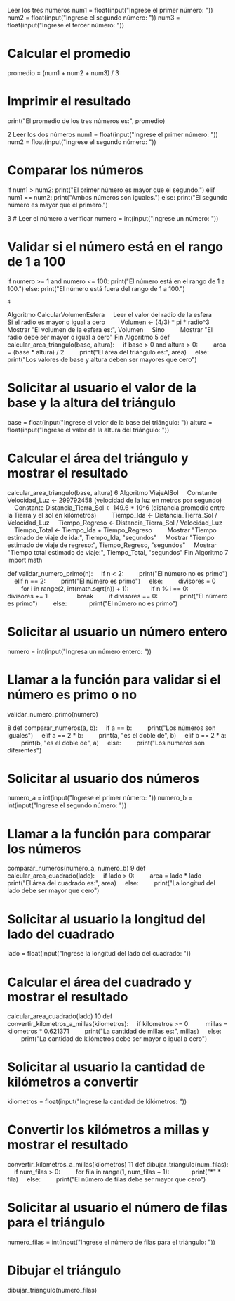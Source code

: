  Leer los tres números
num1 = float(input("Ingrese el primer número: "))
num2 = float(input("Ingrese el segundo número: "))
num3 = float(input("Ingrese el tercer número: "))

# Calcular el promedio
promedio = (num1 + num2 + num3) / 3

# Imprimir el resultado
print("El promedio de los tres números es:", promedio)

2 Leer los dos números
num1 = float(input("Ingrese el primer número: "))
num2 = float(input("Ingrese el segundo número: "))

# Comparar los números
if num1 > num2:
    print("El primer número es mayor que el segundo.")
elif num1 == num2:
    print("Ambos números son iguales.")
else:
    print("El segundo número es mayor que el primero.")

   3 # Leer el número a verificar
numero = int(input("Ingrese un número: "))

# Validar si el número está en el rango de 1 a 100
if numero >= 1 and numero <= 100:
    print("El número está en el rango de 1 a 100.")
else:
    print("El número está fuera del rango de 1 a 100.")


    4
Algoritmo CalcularVolumenEsfera
    Leer el valor del radio de la esfera
    
    Si el radio es mayor o igual a cero
        Volumen <- (4/3) * pi * radio^3
        Mostrar "El volumen de la esfera es:", Volumen
    Sino
        Mostrar "El radio debe ser mayor o igual a cero"
Fin Algoritmo
5
def calcular_area_triangulo(base, altura):
    if base > 0 and altura > 0:
        area = (base * altura) / 2
        print("El área del triángulo es:", area)
    else:
        print("Los valores de base y altura deben ser mayores que cero")

# Solicitar al usuario el valor de la base y la altura del triángulo
base = float(input("Ingrese el valor de la base del triángulo: "))
altura = float(input("Ingrese el valor de la altura del triángulo: "))

# Calcular el área del triángulo y mostrar el resultado
calcular_area_triangulo(base, altura)
6
Algoritmo ViajeAlSol
    Constante Velocidad_Luz <- 299792458 (velocidad de la luz en metros por segundo)
    Constante Distancia_Tierra_Sol <- 149.6 * 10^6 (distancia promedio entre la Tierra y el sol en kilómetros)
    
    Tiempo_Ida <- Distancia_Tierra_Sol / Velocidad_Luz
    Tiempo_Regreso <- Distancia_Tierra_Sol / Velocidad_Luz
    Tiempo_Total <- Tiempo_Ida + Tiempo_Regreso
    
    Mostrar "Tiempo estimado de viaje de ida:", Tiempo_Ida, "segundos"
    Mostrar "Tiempo estimado de viaje de regreso:", Tiempo_Regreso, "segundos"
    Mostrar "Tiempo total estimado de viaje:", Tiempo_Total, "segundos"
Fin Algoritmo
7
import math

def validar_numero_primo(n):
    if n < 2:
        print("El número no es primo")
    elif n == 2:
        print("El número es primo")
    else:
        divisores = 0
        for i in range(2, int(math.sqrt(n)) + 1):
            if n % i == 0:
                divisores += 1
                break
        if divisores == 0:
            print("El número es primo")
        else:
            print("El número no es primo")

# Solicitar al usuario un número entero
numero = int(input("Ingresa un número entero: "))

# Llamar a la función para validar si el número es primo o no
validar_numero_primo(numero)

8
def comparar_numeros(a, b):
    if a == b:
        print("Los números son iguales")
    elif a == 2 * b:
        print(a, "es el doble de", b)
    elif b == 2 * a:
        print(b, "es el doble de", a)
    else:
        print("Los números son diferentes")

# Solicitar al usuario dos números
numero_a = int(input("Ingrese el primer número: "))
numero_b = int(input("Ingrese el segundo número: "))

# Llamar a la función para comparar los números
comparar_numeros(numero_a, numero_b)
9
def calcular_area_cuadrado(lado):
    if lado > 0:
        area = lado * lado
        print("El área del cuadrado es:", area)
    else:
        print("La longitud del lado debe ser mayor que cero")

# Solicitar al usuario la longitud del lado del cuadrado
lado = float(input("Ingrese la longitud del lado del cuadrado: "))

# Calcular el área del cuadrado y mostrar el resultado
calcular_area_cuadrado(lado)
10
def convertir_kilometros_a_millas(kilometros):
    if kilometros >= 0:
        millas = kilometros * 0.621371
        print("La cantidad de millas es:", millas)
    else:
        print("La cantidad de kilómetros debe ser mayor o igual a cero")

# Solicitar al usuario la cantidad de kilómetros a convertir
kilometros = float(input("Ingrese la cantidad de kilómetros: "))

# Convertir los kilómetros a millas y mostrar el resultado
convertir_kilometros_a_millas(kilometros)
11
def dibujar_triangulo(num_filas):
    if num_filas > 0:
        for fila in range(1, num_filas + 1):
            print("*" * fila)
    else:
        print("El número de filas debe ser mayor que cero")

# Solicitar al usuario el número de filas para el triángulo
numero_filas = int(input("Ingrese el número de filas para el triángulo: "))

# Dibujar el triángulo
dibujar_triangulo(numero_filas)